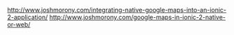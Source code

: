 http://www.joshmorony.com/integrating-native-google-maps-into-an-ionic-2-application/
http://www.joshmorony.com/google-maps-in-ionic-2-native-or-web/